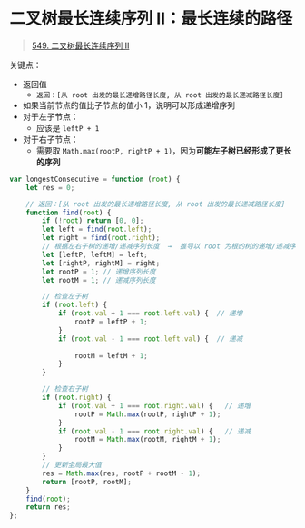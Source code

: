 
# 二叉树最长连续序列 II：最长连续的路径



> [549. 二叉树最长连续序列 II](https://leetcode.cn/problems/binary-tree-longest-consecutive-sequence-ii/)


关键点：
- 返回值
	- `返回：[从 root 出发的最长递增路径长度, 从 root 出发的最长递减路径长度]`
- 如果当前节点的值比子节点的值小 1，说明可以形成递增序列
- 对于左子节点：
	- 应该是 `leftP + 1`
- 对于右子节点：
	- 需要取 `Math.max(rootP, rightP + 1)`，因为**可能左子树已经形成了更长的序列**



```javascript hl:18,29
var longestConsecutive = function (root) {
    let res = 0;

    // 返回：[从 root 出发的最长递增路径长度, 从 root 出发的最长递减路径长度]
    function find(root) {
        if (!root) return [0, 0];
        let left = find(root.left);
        let right = find(root.right);
        // 根据左右子树的递增/递减序列长度  →  推导以 root 为根的树的递增/递减序列长度
        let [leftP, leftM] = left;
        let [rightP, rightM] = right;
        let rootP = 1; // 递增序列长度
        let rootM = 1; // 递减序列长度

        // 检查左子树
        if (root.left) {
            if (root.val + 1 === root.left.val) {  // 递增
                rootP = leftP + 1;
            }
            if (root.val - 1 === root.left.val) {  // 递减
               
                rootM = leftM + 1;
            }
        }

        // 检查右子树
        if (root.right) {
            if (root.val + 1 === root.right.val) {   // 递增
                rootP = Math.max(rootP, rightP + 1);
            }
            if (root.val - 1 === root.right.val) {   // 递减
                rootM = Math.max(rootM, rightM + 1);
            }
        }
        // 更新全局最大值
        res = Math.max(res, rootP + rootM - 1);
        return [rootP, rootM];
    }
    find(root);
    return res;
};
```